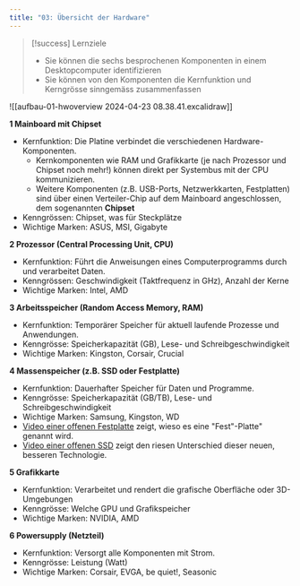 ```yaml
---
title: "03: Übersicht der Hardware"
---
```


> [!success] Lernziele
> 
> - Sie können die sechs besprochenen Komponenten in einem Desktopcomputer identifizieren
> - Sie können von den Komponenten die Kernfunktion und Kerngrösse sinngemäss zusammenfassen


![[aufbau-01-hwoverview 2024-04-23 08.38.41.excalidraw]]

**1 Mainboard mit Chipset**
- Kernfunktion: Die Platine verbindet die verschiedenen Hardware-Komponenten. 
	- Kernkomponenten wie RAM und Grafikkarte (je nach Prozessor und Chipset noch mehr!) können direkt per Systembus mit der CPU kommunizieren.
	- Weitere Komponenten (z.B. USB-Ports, Netzwerkkarten, Festplatten) sind über einen Verteiler-Chip auf dem Mainboard angeschlossen, dem sogenannten **Chipset**
- Kenngrössen: Chipset, was für Steckplätze
- Wichtige Marken: ASUS, MSI, Gigabyte

**2 Prozessor (Central Processing Unit, CPU)**
- Kernfunktion: Führt die Anweisungen eines Computerprogramms durch und verarbeitet Daten.
- Kenngrössen: Geschwindigkeit (Taktfrequenz in GHz), Anzahl der Kerne
- Wichtige Marken: Intel, AMD

**3 Arbeitsspeicher (Random Access Memory, RAM)**
- Kernfunktion: Temporärer Speicher für aktuell laufende Prozesse und Anwendungen.
- Kenngrösse: Speicherkapazität (GB), Lese- und Schreibgeschwindigkeit
- Wichtige Marken: Kingston, Corsair, Crucial

**4 Massenspeicher (z.B. SSD oder Festplatte)**
- Kernfunktion: Dauerhafter Speicher für Daten und Programme.
- Kenngrösse: Speicherkapazität (GB/TB), Lese- und Schreibgeschwindigkeit
- Wichtige Marken: Samsung, Kingston, WD
- [Video einer offenen Festplatte](https://www.youtube.com/watch?v=yutumxftJeg&ab_channel=PanoramaCircle) zeigt, wieso es eine "Fest"-Platte" genannt wird.
- [Video einer offenen SSD](https://www.youtube.com/watch?v=QWG3w4yyNCY) zeigt den riesen Unterschied dieser neuen, besseren Technologie.

**5 Grafikkarte**
- Kernfunktion: Verarbeitet und rendert die grafische Oberfläche oder 3D-Umgebungen
- Kenngrösse: Welche GPU und Grafikspeicher
- Wichtige Marken: NVIDIA, AMD

**6 Powersupply (Netzteil)**
- Kernfunktion: Versorgt alle Komponenten mit Strom.
- Kenngrösse: Leistung (Watt)
- Wichtige Marken: Corsair, EVGA, be quiet!, Seasonic

